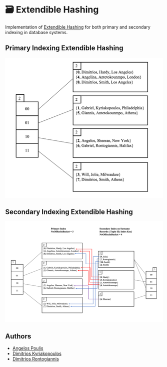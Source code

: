 # 🗃️ Extendible Hashing 

Implementation of [Extendible Hashing](https://en.wikipedia.org/wiki/Extendible_hashing) for both primary and secondary indexing in database systems.

## Primary Indexing Extendible Hashing
<img src="./images/primary_eh.png" width="700">


## Secondary Indexing Extendible Hashing
<img src="./images/secondary_eh.png">

## Authors
* [Angelos Poulis](https://github.com/angelosps)
* [Dimitrios Kyriakopoulos](https://github.com/dimitrskpl)
* [Dimitrios Rontogiannis](https://github.com/rondojim)
